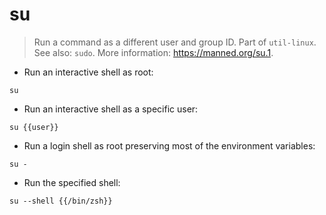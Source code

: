 # su
> Run a command as a different user and group ID. Part of `util-linux`.
> See also: `sudo`.
> More information: <https://manned.org/su.1>.

- Run an interactive shell as root:

`su`

- Run an interactive shell as a specific user:

`su {{user}}`

- Run a login shell as root preserving most of the environment variables:

`su -`

- Run the specified shell:

`su --shell {{/bin/zsh}}`
